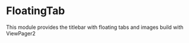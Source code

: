 # FloatingTab
This module provides the titlebar with floating tabs and images build with ViewPager2
